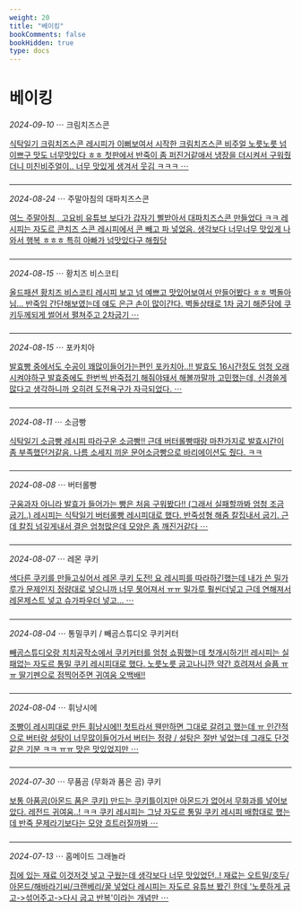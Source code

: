 ```yaml
---
weight: 20
title: "베이킹"
bookComments: false
bookHidden: true
type: docs
---
```


# 베이킹

*2024-09-10* ⋯ 크림치즈스콘

[식탁일기 크림치즈스콘 레시피가 이뻐보여서 시작한 크림치즈스콘 비주얼 노릇노릇 넘 이쁘구 맛도 너무맛있다 ㅎㅎ 첫판에서 반죽이 좀 퍼진거같애서 냉장을 더시켜서 구워줬더니 미친비주얼이.. 너무 맛있게 생겨서 웃김 ㅋㅋㅋ ⋯](https://yshghid.github.io/docs/hobby/baking/baking11/)

#####

---

*2024-08-24* ⋯ 주말아침의 대파치즈스콘

[여느 주말아침,, 고요비 유튜브 보다가 갑자기 삘받아서 대파치즈스콘 만들었다 ㅋㅋ 레시피는 자도르 콘치즈 스콘 레시피에서 콘 빼고 파 넣었음. 생각보다 너무너무 맛있게 나와서 행복 ㅎㅎㅎ 특히 아빠가 넘맛있다구 해줬당](https://yshghid.github.io/docs/hobby/baking/baking10/)

#####

---

*2024-08-15* ⋯ 황치즈 비스코티

[올드패션 황치즈 비스코티 레시피 보고 넘 예쁘고 맛있어보여서 만들어봤다 ㅎㅎ 벽돌아님... 반죽임 간단해보였는데 얘도 은근 손이 많이간다. 벽돌상태로 1차 굽기 해준담에 쿠키두께되게 썰어서 펼쳐주고 2차굽기 ⋯](https://yshghid.github.io/docs/hobby/baking/baking9/)

#####

---


*2024-08-15* ⋯ 포카치아

[발효빵 중에서도 수공이 꽤많이들어가는편인 포카치아..!! 발효도 16시간정도 엄청 오래 시켜야하구 발효중에도 한번씩 반죽접기 해줘야돼서 해볼까말까 고민했는데, 신경쓸게 많다고 생각하니까 오히려 도전욕구가 자극되었다. ⋯](https://yshghid.github.io/docs/hobby/baking/baking8/)

#####

---

*2024-08-11* ⋯ 소금빵

[식탁일기 소금빵 레시피 따라구운 소금빵!! 근데 버터롤빵때랑 마찬가지로 발효시간이 좀 부족했던거같음. 나름 소세지 끼운 문어소금빵으로 바리에이션도 줬다. ㅋㅋ](https://yshghid.github.io/docs/hobby/baking/baking7/)

#####

---

*2024-08-08* ⋯ 버터롤빵

[구움과자 아니라 발효가 들어가는 빵은 처음 구워봤다!! (그래서 실패할까봐 엄청 조금 굽기..) 레시피는 식탁일기 버터롤빵 레시피대로 했다. 반죽성형 해줌 칼집내서 굽기. 근데 칼집 넘깊게내서 결은 엄청많은데 모양은 좀 깨진거같다 ⋯](https://yshghid.github.io/docs/hobby/baking/baking6/)

#####

---

*2024-08-07* ⋯ 레몬 쿠키

[색다른 쿠키를 만들고싶어서 레몬 쿠키 도전! 요 레시피를 따라하긴했는데 내가 쓴 밀가루가 문제인지 정량대로 넣으니까 너무 묽어져서 ㅠㅠ 밀가루 훨씬더넣고 근데 연해져서 레몬제스트 넣고 슈가파우더 넣고... ⋯](https://yshghid.github.io/docs/hobby/baking/baking5/)

#####

---

*2024-08-04* ⋯ 통밀쿠키 / 빼곰스튜디오 쿠키커터

[빼곰스튜디오랑 치치공작소에서 쿠키커터를 엄청 쇼핑했는데 첫개시하기!! 레시피는 실패없는 자도르 통밀 쿠키 레시피대로 했다. 노릇노릇 굽고나니깐 약간 흐려져서 슬픔 ㅠㅠ 딸기펜으로 점찍어주면 귀여움 오백배!!](https://yshghid.github.io/docs/hobby/baking/baking4/)

#####

---

*2024-08-04* ⋯ 휘낭시에

[조빵이 레시피대로 만든 휘낭시에!! 첫트라서 웬만하면 그대로 갈려고 했는데 ㅠ 인간적으로 버터랑 설탕이 너무많이들어가서 버터는 정량 / 설탕은 절반 넣었는데 그래도 단것같은 기분 ㅋㅋ ㅠㅠ 맛은 맛있었지만 ⋯](https://yshghid.github.io/docs/hobby/baking/baking3/)

#####

---

*2024-07-30* ⋯ 무품곰 (무화과 품은 곰) 쿠키

[보통 아품곰(아몬드 품은 쿠키) 만드는 쿠키틀이지만 아몬드가 없어서 무화과를 넣어보았다. 레전드 귀여움..! ㅋㅋ 쿠키 레시피는 그냥 자도르 통밀 쿠키 레시피 배합대로 했는데 반죽 문제라기보다는 모양 흐트러질까봐 ⋯](https://yshghid.github.io/docs/hobby/baking/baking2/)

#####

---

*2024-07-13* ⋯ 홈메이드 그래놀라

[집에 있는 재료 이것저것 넣고 구웠는데 생각보다 너무 맛있었던..! 재료는 오트밀/호두/아몬드/해바라기씨/크랜베리/꿀 넣었다 레시피는 자도르 유튜브 봤긴 한데 '노릇하게 굽고->섞어주고->다시 굽고 반복'이라는 개념만 ⋯](https://yshghid.github.io/docs/hobby/baking/baking1/)

#
